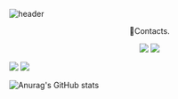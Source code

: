 ![header](https://capsule-render.vercel.app/api?type=waving&color=timeGradient&text=Welcome%20to%20Sehyup's%20GitHub%20👋%20&animation=twinkling&fontSize=35&fontAlignY=40&fontAlign=50&height=250)

<!--
**Epheria/Epheria** is a ✨ _special_ ✨ repository because its `README.md` (this file) appears on your GitHub profile.

Here are some ideas to get you started:

- 🔭 I’m currently working on ...
- 🌱 I’m currently learning ...
- 👯 I’m looking to collaborate on ...
- 🤔 I’m looking for help with ...
- 💬 Ask me about ...
- 📫 How to reach me: ...
- 😄 Pronouns: ...
- ⚡ Fun fact: ...
-->

<div align="center">
🔗Contacts.

<a href="https://Epheria.github.io" target="_blank"><img src="https://img.shields.io/badge/DevBlog-A9A9A9?style=flat-square&logo=blogger&logoColor=white"/></a>
<a href="https://www.youtube.com/channel/UCDgw56U0mrq6jIkMpDKqz3g" target="_blank"><img src="https://img.shields.io/badge/Video-DB7093?style=flat-square&logo=youtube&logoColor=white"/></a>
</div>

<img src="https://img.shields.io/badge/Unity-000000?style=for-the-badge&logo=unity&logoColor=white">
<img src="https://img.shields.io/badge/Tistory-000000?style=for-the-badge&logo=Tistory&logoColor=white">

![Anurag's GitHub stats](https://github-readme-stats.vercel.app/api?username=Epheria&show_icons=true&theme=radical)
